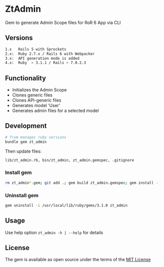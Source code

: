 # ZtAdmin

Gem to generate Admin Scope files for RoR 6 App via CLI

## Versions

```bash
1.x   Rails 5 with Sprockets
2.x:  Ruby 2.7.x / Rails 6 with Webpacker
3.x:  API generation mode is added
4.x:  Ruby  > 3.1.1 / Rails > 7.0.2.3
```

## Functionality

* Initializes the Admin Scope
* Clones generic files
* Clones API-generic files
* Generates model 'User'
* Generates admin files for a selected model

## Development

```bash
# frum manages ruby versions
bundle gem zt_admin
```

Then update files:

```bash
lib/zt_admin.rb, bin/zt_admin, zt_admin.gemspec, .gitignore
```

### Install gem

```bash
rm zt_admin*.gem; git add .; gem build zt_admin.gemspec; gem install --local zt_admin-x.y.z.gem
```

### Uninstall gem

```bash
gem uninstall -i /usr/local/lib/ruby/gems/3.1.0 zt_admin
```
<!-- gem uninstall -i /Users/zhenya/.gem/ruby/3.0.0 zt_admin -->

## Usage

Use help option `zt_admin -h | --help` for details

## License

The gem is available as open source under the terms of the [MIT License](https://opensource.org/licenses/MIT)